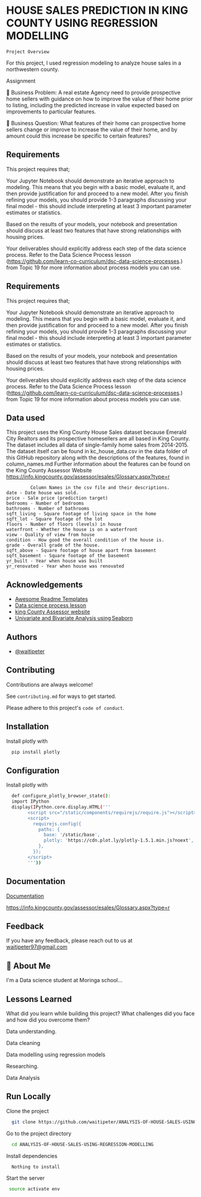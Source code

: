 
# HOUSE SALES PREDICTION IN KING COUNTY USING REGRESSION MODELLING
    Project Overview 
For this project, I used regression modeling to analyze house sales in a northwestern county.

Assignment


	Business Problem: A real estate Agency need to provide prospective home sellers with guidance on how to improve the value of their home prior to listing, including the predicted increase in value expected based on improvements to particular features.



	Business Question: What features of their home can prospective home sellers change or improve to increase the value of their home, and by amount could this increase be specific to certain features?



## Requirements
This project requires that;

Your Jupyter Notebook should demonstrate an iterative approach to modeling. This means that you begin with a basic model, evaluate it, and then provide justification for and proceed to a new model. After you finish refining your models, you should provide 1-3 paragraphs discussing your final model - this should include interpreting at least 3 important parameter estimates or statistics.

Based on the results of your models, your notebook and presentation should discuss at least two features that have strong relationships with housing prices.

Your deliverables should explicitly address each step of the data science process. Refer to the Data Science Process lesson (https://github.com/learn-co-curriculum/dsc-data-science-processes.) from Topic 19 for more information about process models you can use.


## Requirements
This project requires that;

Your Jupyter Notebook should demonstrate an iterative approach to modeling. This means that you begin with a basic model, evaluate it, and then provide justification for and proceed to a new model. After you finish refining your models, you should provide 1-3 paragraphs discussing your final model - this should include interpreting at least 3 important parameter estimates or statistics.

Based on the results of your models, your notebook and presentation should discuss at least two features that have strong relationships with housing prices.

Your deliverables should explicitly address each step of the data science process. Refer to the Data Science Process lesson (https://github.com/learn-co-curriculum/dsc-data-science-processes.) from Topic 19 for more information about process models you can use.


## Data used
This project uses the King County House Sales dataset because Emerald City Realtors and its prospective homesellers are all based in King County. The dataset includes all data of single-family home sales from 2014-2015. The dataset itself can be found in kc_house_data.csv in the data folder of this GitHub repository along with the descriptions of the features, found in column_names.md Further information about the features can be found on the King County Assessor Website https://info.kingcounty.gov/assessor/esales/Glossary.aspx?type=r

             Column Names in the csv file and their descriptions.
    date - Date house was sold.
    price - Sale price (prediction target)
    bedrooms - Number of bedrooms
    bathrooms - Number of bathrooms
    sqft_living - Square footage of living space in the home
    sqft_lot - Square footage of the lot
    floors - Number of floors (levels) in house
    waterfront - Whether the house is on a waterfront
    view - Quality of view from house
    condition - How good the overall condition of the house is.
    grade - Overall grade of the house. 
    sqft_above - Square footage of house apart from basement
    sqft_basement - Square footage of the basement
    yr_built - Year when house was built
    yr_renovated - Year when house was renovated
    
## Acknowledgements

 - [Awesome Readme Templates](https://awesomeopensource.com/project/elangosundar/awesome-README-templates)
 - [Data science process lesson](https://github.com/learn-co-curriculum/dsc-data-science-processes)
 - [king County Assessor website](https://info.kingcounty.gov/assessor/esales/Glossary.aspx?type=r)
 - [Univariate and Bivariate Analysis using Seaborn](https://shecancode.io/blog/univariate-and-bivariate-analysis-usingseaborn)


## Authors

- [@waitipeter](https://github.com/waitipeter)


## Contributing

Contributions are always welcome!

See `contributing.md` for ways to get started.

Please adhere to this project's `code of conduct`.


## Installation

Install plotly with

```bash
  pip install plotly
```
    
## Configuration
Install plotly with

```bash
  def configure_plotly_browser_state():
  import IPython
  display(IPython.core.display.HTML('''
        <script src="/static/components/requirejs/require.js"></script>
        <script>
          requirejs.config({
            paths: {
              base: '/static/base',
              plotly: 'https://cdn.plot.ly/plotly-1.5.1.min.js?noext',
            },
          });
        </script>
        '''))
```
## Documentation

[Documentation](https://info.kingcounty.gov/assessor/esales/Glossary.aspx?type=r)

https://info.kingcounty.gov/assessor/esales/Glossary.aspx?type=r

## Feedback

If you have any feedback, please reach out to us at waitipeter97@gmail.com


## 🚀 About Me
I'm a Data science student at Moringa school...


## Lessons Learned

What did you learn while building this project? What challenges did you face and how did you overcome them?

Data understanding.

Data cleaning

Data modelling using regression models

Researching.

Data Analysis
## Run Locally

Clone the project

```bash
  git clone https://github.com/waitipeter/ANALYSIS-OF-HOUSE-SALES-USING-REGRESSION-MODELLING.git
```

Go to the project directory

```bash
  cd ANALYSIS-OF-HOUSE-SALES-USING-REGRESSION-MODELLING
```

Install dependencies

```bash
  Nothing to install
```

Start the server

```bash
 source activate env
```

